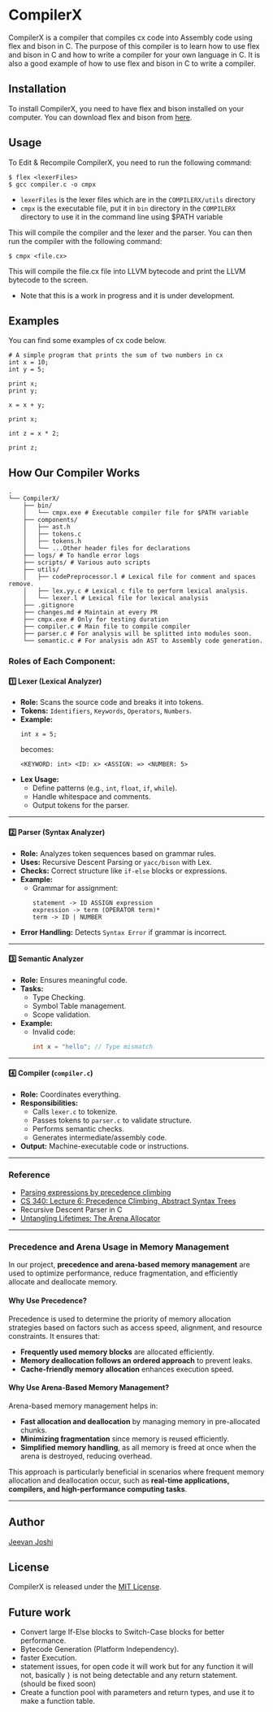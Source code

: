 # CompilerX

CompilerX is a compiler that compiles cx code into Assembly code using flex and bison in C. The purpose of this compiler is to learn how to use flex and bison in C and how to write a compiler for your own language in C. It is also a good example of how to use flex and bison in C to write a compiler.

## Installation

To install CompilerX, you need to have flex and bison installed on your computer. You can download flex and bison from [here](https://www.gnu.org/software/flex/bison.html).

## Usage

To Edit & Recompile CompilerX, you need to run the following command:

```
$ flex <lexerFiles>
$ gcc compiler.c -o cmpx
```
- `lexerFiles` is the lexer files which are in the `COMPILERX/utils` directory
- `cmpx` is the executable file, put it in `bin` directory in the `COMPILERX` directory to use it in the command line using $PATH variable

This will compile the compiler and the lexer and the parser. You can then run the compiler with the following command:

```
$ cmpx <file.cx>
```

This will compile the file.cx file into LLVM bytecode and print the LLVM bytecode to the screen.
- Note that this is a work in progress and it is under development.

## Examples

You can find some examples of cx code below.
```
# A simple program that prints the sum of two numbers in cx
int x = 10;
int y = 5;

print x;
print y;

x = x + y;

print x;

int z = x * 2;

print z;
```

## How Our Compiler Works


```
.
└── CompilerX/
    ├── bin/
    │   └── cmpx.exe # Executable compiler file for $PATH variable
    ├── components/
    │   ├── ast.h
    │   ├── tokens.c
    │   ├── tokens.h
    │   └── ...Other header files for declarations
    ├── logs/ # To handle error logs
    ├── scripts/ # Various auto scripts
    ├── utils/
    │   ├── codePreprocessor.l # Lexical file for comment and spaces remove.
    │   ├── lex.yy.c # Lexical c file to perform lexical analysis.
    │   └── lexer.l # Lexical file for lexical analysis
    ├── .gitignore
    ├── changes.md # Maintain at every PR
    ├── cmpx.exe # Only for testing duration
    ├── compiler.c # Main file to compile compiler
    ├── parser.c # For analysis will be splitted into modules soon.
    └── semantic.c # For analysis adn AST to Assembly code generation.

```
### **Roles of Each Component:**  

#### 1️⃣ **Lexer (Lexical Analyzer)**  
- **Role:** Scans the source code and breaks it into tokens.  
- **Tokens:** `Identifiers`, `Keywords`, `Operators`, `Numbers`.  
- **Example:**  
  ```plaintext
  int x = 5;
  ```
  becomes:  
  ```
  <KEYWORD: int> <ID: x> <ASSIGN: => <NUMBER: 5>
  ```
- **Lex Usage:**  
   - Define patterns (e.g., `int`, `float`, `if`, `while`).  
   - Handle whitespace and comments.  
   - Output tokens for the parser.

---

#### 2️⃣ **Parser (Syntax Analyzer)**  
- **Role:** Analyzes token sequences based on grammar rules.  
- **Uses:** Recursive Descent Parsing or `yacc/bison` with Lex.  
- **Checks:** Correct structure like `if-else` blocks or expressions.  
- **Example:**  
   - Grammar for assignment:  
     ```
     statement -> ID ASSIGN expression
     expression -> term (OPERATOR term)*
     term -> ID | NUMBER
     ```
- **Error Handling:** Detects `Syntax Error` if grammar is incorrect.

---

#### 3️⃣ **Semantic Analyzer**  
- **Role:** Ensures meaningful code.  
- **Tasks:**  
  - Type Checking.  
  - Symbol Table management.  
  - Scope validation.  
- **Example:**  
   - Invalid code:  
     ```c
     int x = "hello"; // Type mismatch
     ```

---

#### 4️⃣ **Compiler (`compiler.c`)**  
- **Role:** Coordinates everything.  
- **Responsibilities:**  
  - Calls `lexer.c` to tokenize.  
  - Passes tokens to `parser.c` to validate structure.  
  - Performs semantic checks.  
  - Generates intermediate/assembly code.  
- **Output:** Machine-executable code or instructions.

---

### Reference
- [Parsing expressions by precedence climbing](https://eli.thegreenplace.net/2012/08/02/parsing-expressions-by-precedence-climbing)
- [CS 340: Lecture 6: Precedence Climbing, Abstract Syntax Trees](https://ycpcs.github.io/cs340-fall2018/lectures/lecture06.html)
- Recursive Descent Parser in C
- [Untangling Lifetimes: The Arena Allocator](https://www.rfleury.com/p/untangling-lifetimes-the-arena-allocator)
--- 

### **Precedence and Arena Usage in Memory Management**  

In our project, **precedence and arena-based memory management** are used to optimize performance, reduce fragmentation, and efficiently allocate and deallocate memory.  

#### **Why Use Precedence?**  
Precedence is used to determine the priority of memory allocation strategies based on factors such as access speed, alignment, and resource constraints. It ensures that:  
- **Frequently used memory blocks** are allocated efficiently.  
- **Memory deallocation follows an ordered approach** to prevent leaks.  
- **Cache-friendly memory allocation** enhances execution speed.  

#### **Why Use Arena-Based Memory Management?**  
Arena-based memory management helps in:  
- **Fast allocation and deallocation** by managing memory in pre-allocated chunks.  
- **Minimizing fragmentation** since memory is reused efficiently.  
- **Simplified memory handling**, as all memory is freed at once when the arena is destroyed, reducing overhead.  

This approach is particularly beneficial in scenarios where frequent memory allocation and deallocation occur, such as **real-time applications, compilers, and high-performance computing tasks**.  

---

## Author
[Jeevan Joshi](https://github.com/jeevanjoshi4434)

## License

CompilerX is released under the [MIT License](https://opensource.org/licenses/MIT).

## Future work
- Convert large If-Else blocks to Switch-Case blocks for better performance.
- Bytecode Generation (Platform Independency).
- faster Execution.
- statement issues, for open code it will work but for any function it will not, basically `}` is not being detectable and any return statement. (should be fixed soon)
- Create a function pool with parameters and return types, and use it to make a function table.